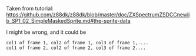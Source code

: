 Taken from tutorial:
https://github.com/z88dk/z88dk/blob/master/doc/ZXSpectrumZSDCCnewlib_SP1_02_SimpleMaskedSprite.md#the-sprite-data

I might be wrong, and it could be
```
col1 of frame 1, col2 of frame 1, col3 of frame 1,....
col1 of frame 2, col2 of frame 2, col3 of frame 2....
```